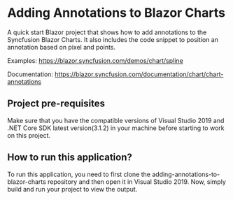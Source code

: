 # Adding Annotations to Blazor Charts
A quick start Blazor project that shows how to add annotations to the Syncfusion Blazor Charts. It also includes the code snippet to position an annotation based on pixel and points.

Examples: https://blazor.syncfusion.com/demos/chart/spline 

Documentation: https://blazor.syncfusion.com/documentation/chart/chart-annotations   

## Project pre-requisites
Make sure that you have the compatible versions of Visual Studio 2019 and .NET Core SDK latest version(3.1.2) in your machine before starting to work on this project.

## How to run this application?
To run this application, you need to first clone the adding-annotations-to-blazor-charts repository and then open it in Visual Studio 2019. Now, simply build and run your project to view the output.


